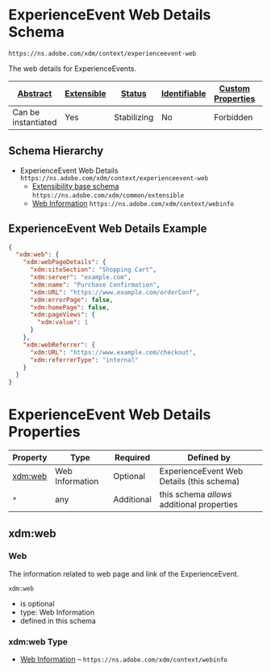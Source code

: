 
# ExperienceEvent Web Details Schema

```
https://ns.adobe.com/xdm/context/experienceevent-web
```

The web details for ExperienceEvents.

| [Abstract](../../abstract.md) | [Extensible](../../extensions.md) | [Status](../../status.md) | [Identifiable](../../id.md) | [Custom Properties](../../extensions.md) | [Additional Properties](../../extensions.md) | Defined In |
|-------------------------------|-----------------------------------|---------------------------|-----------------------------|------------------------------------------|----------------------------------------------|------------|
| Can be instantiated | Yes | Stabilizing | No | Forbidden | Permitted | [context/experienceevent-web.schema.json](context/experienceevent-web.schema.json) |
## Schema Hierarchy

* ExperienceEvent Web Details `https://ns.adobe.com/xdm/context/experienceevent-web`
  * [Extensibility base schema](../common/extensible.schema.md) `https://ns.adobe.com/xdm/common/extensible`
  * [Web Information](webinfo.schema.md) `https://ns.adobe.com/xdm/context/webinfo`


## ExperienceEvent Web Details Example
```json
{
  "xdm:web": {
    "xdm:webPageDetails": {
      "xdm:siteSection": "Shopping Cart",
      "xdm:server": "example.com",
      "xdm:name": "Purchase Confirmation",
      "xdm:URL": "https://www.example.com/orderConf",
      "xdm:errorPage": false,
      "xdm:homePage": false,
      "xdm:pageViews": {
        "xdm:value": 1
      }
    },
    "xdm:webReferrer": {
      "xdm:URL": "https://www.example.com/checkout",
      "xdm:referrerType": "internal"
    }
  }
}
```

# ExperienceEvent Web Details Properties

| Property | Type | Required | Defined by |
|----------|------|----------|------------|
| [xdm:web](#xdmweb) | Web Information | Optional | ExperienceEvent Web Details (this schema) |
| `*` | any | Additional | this schema *allows* additional properties |

## xdm:web
### Web

The information related to web page and link of the ExperienceEvent.

`xdm:web`
* is optional
* type: Web Information
* defined in this schema

### xdm:web Type


* [Web Information](webinfo.schema.md) – `https://ns.adobe.com/xdm/context/webinfo`




